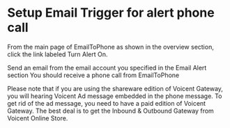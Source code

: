 # Setup Email Trigger for alert phone call #

From the main page of EmailToPhone as shown in the overview section, click the link labeled Turn Alert On.

Send an email from the email account you specified in the Email Alert section
You should receive a phone call from EmailToPhone

Please note that if you are using the shareware edition of Voicent Gateway, you will hearing Voicent Ad message embedded in the phone message. To get rid of the ad message, you need to have a paid edition of Voicent Gateway. The best deal is to get the Inbound & Outbound Gateway from Voicent Online Store.